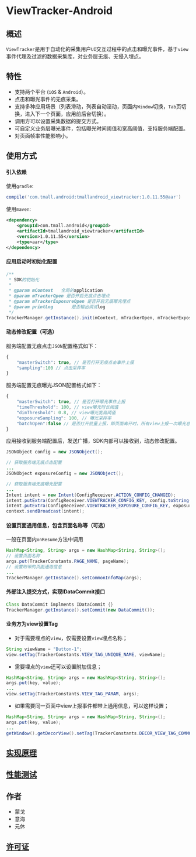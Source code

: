 # ViewTracker-Android

## 概述

`ViewTracker`是用于自动化的采集用户`UI`交互过程中的点击和曝光事件，基于`view`事件代理及过滤的数据采集库，对业务层无痕、无侵入埋点。

## 特性

* 支持两个平台 (`iOS` & `Android`）。
* 点击和曝光事件的无痕采集。
* 支持多种应用场景（列表滑动，列表自动滚动，页面内`Window`切换，`Tab`页切换，进入下一个页面，应用前后台切换）。
* 调用方可以设置采集数据的提交方式。
* 可自定义业务层曝光事件，包括曝光时间阈值和宽高阈值，支持服务端配置。
* 对页面帧率性能影响小。

## 使用方式

#### 引入依赖

使用`gradle`:

```groovy
compile('com.tmall.android:tmallandroid_viewtracker:1.0.11.55@aar')
```

使用`maven`:

```xml
<dependency>
    <groupId>com.tmall.android</groupId>
    <artifactId>tmallandroid_viewtracker</artifactId>
    <version>1.0.11.55</version>
    <type>aar</type>
</dependency>
```

#### 应用启动时初始化配置

```java
/**
 * SDK的初始化
 *
 * @param mContext   全局的application
 * @param mTrackerOpen 是否开启无痕点击埋点
 * @param mTrackerExposureOpen 是否开启无痕曝光埋点
 * @param printLog       是否输出调试log
 */
TrackerManager.getInstance().init(mContext, mTrackerOpen, mTrackerExposureOpen, printLog);
```

#### 动态修改配置（可选）

服务端配置无痕点击`JSON`配置格式如下：

```js
{
    "masterSwitch": true, // 是否打开无痕点击事件上报
    "sampling":100 // 点击采样率
}
```
服务端配置无痕曝光JSON配置格式如下：

```js
{
    "masterSwitch": true, // 是否打开曝光事件上报
    "timeThreshold": 100, // view曝光时长阈值
    "dimThreshold": 0.8, // view曝光宽高阈值
    "exposureSampling": 100, // 曝光采样率
    "batchOpen":false // 是否打开批量上报，即页面离开时，所有view上报一次曝光总时长
}
```

应用接收到服务端配置后，发送广播，SDK内部可以接收到，动态修改配置。
```java
JSONObject config = new JSONObject();

// 获取服务端无痕点击配置
...
JSONObject exposureConfig = new JSONObject();

// 获取服务端无痕曝光配置
...
Intent intent = new Intent(ConfigReceiver.ACTION_CONFIG_CHANGED);
intent.putExtra(ConfigReceiver.VIEWTRACKER_CONFIG_KEY, config.toString());
intent.putExtra(ConfigReceiver.VIEWTRACKER_EXPOSURE_CONFIG_KEY, exposureConfig.toString());
context.sendBroadcast(intent);
```

#### 设置页面通用信息，包含页面名称等（可选）

一般在页面内`onResume`方法中调用

```java
HashMap<String, String> args = new HashMap<String, String>();
// 设置页面名称
args.put(TrackerConstants.PAGE_NAME, pageName);
// 设置附带的页面通用信息
...
TrackerManager.getInstance().setCommonInfoMap(args);
```

#### 外部注入提交方式，实现IDataCommit接口

```java
Class DataCommit implments IDataCommit {}
TrackerManager.getInstance().setCommit(new DataCommit());
```

#### 业务方为view设置Tag

* 对于需要埋点的`view`，仅需要设置`view`埋点名称；

```java
String viewName = "Button-1";
view.setTag(TrackerConstants.VIEW_TAG_UNIQUE_NAME, viewName);
```

* 需要埋点的`view`还可以设置附加信息；

```java
HashMap<String, String> args = new HashMap<String, String>();
args.put(key, value);
...
view.setTag(TrackerConstants.VIEW_TAG_PARAM, args);
```

* 如果需要同一页面中view上报事件都带上通用信息，可以这样设置；

```java
HashMap<String, String> args = new HashMap<String, String>();
args.put(key, value);
...
getWindow().getDecorView().setTag(TrackerConstants.DECOR_VIEW_TAG_COMMON_INFO, args);
```

## [实现原理](Docs/viewtracker_principle_CN.md)

## [性能测试](Docs/viewtracker_performance_CN.md)

## 作者

- 蒙戈
- 意海
- 元休

## [许可证](LICENSE.txt)
